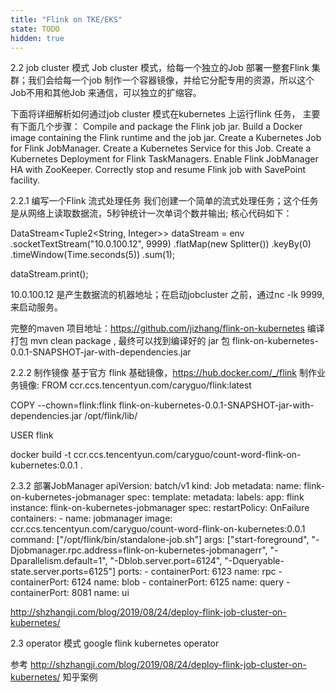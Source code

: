 ```yaml
---
title: "Flink on TKE/EKS"
state: TODO
hidden: true
---
```




2.2 job cluster 模式
Job cluster 模式，给每一个独立的Job 部署一整套Flink 集群；我们会给每一个job 制作一个容器镜像，并给它分配专用的资源，所以这个Job不用和其他Job 来通信，可以独立的扩缩容。

下面将详细解析如何通过job cluster 模式在kubernetes 上运行flink 任务， 主要有下面几个步骤：
Compile and package the Flink job jar.
Build a Docker image containing the Flink runtime and the job jar.
Create a Kubernetes Job for Flink JobManager.
Create a Kubernetes Service for this Job.
Create a Kubernetes Deployment for Flink TaskManagers.
Enable Flink JobManager HA with ZooKeeper.
Correctly stop and resume Flink job with SavePoint facility.

2.2.1 编写一个Flink 流式处理任务
我们创建一个简单的流式处理任务；这个任务是从网络上读取数据流，5秒钟统计一次单词个数并输出; 核心代码如下：

DataStream<Tuple2<String, Integer>> dataStream = env
    .socketTextStream("10.0.100.12", 9999)
    .flatMap(new Splitter())
    .keyBy(0)
    .timeWindow(Time.seconds(5))
    .sum(1);

dataStream.print();


10.0.100.12 是产生数据流的机器地址；在启动jobcluster 之前，通过nc -lk 9999, 来启动服务。

完整的maven 项目地址：https://github.com/jizhang/flink-on-kubernetes
编译打包 mvn clean package , 最终可以找到编译好的 jar 包
flink-on-kubernetes-0.0.1-SNAPSHOT-jar-with-dependencies.jar

2.2.2 制作镜像
基于官方 flink 基础镜像，https://hub.docker.com/_/flink
制作业务镜像:
FROM ccr.ccs.tencentyun.com/caryguo/flink:latest

COPY --chown=flink:flink flink-on-kubernetes-0.0.1-SNAPSHOT-jar-with-dependencies.jar /opt/flink/lib/

USER flink

docker build -t ccr.ccs.tencentyun.com/caryguo/count-word-flink-on-kubernetes:0.0.1 .

2.3.2 部署JobManager 
apiVersion: batch/v1
kind: Job
metadata:
  name: flink-on-kubernetes-jobmanager
spec:
  template:
    metadata:
      labels:
        app: flink
        instance: flink-on-kubernetes-jobmanager
    spec:
      restartPolicy: OnFailure
      containers:
      - name: jobmanager
        image: ccr.ccs.tencentyun.com/caryguo/count-word-flink-on-kubernetes:0.0.1
        command: ["/opt/flink/bin/standalone-job.sh"]
        args: ["start-foreground",
               "-Djobmanager.rpc.address=flink-on-kubernetes-jobmanagerr",
               "-Dparallelism.default=1",
               "-Dblob.server.port=6124",
               "-Dqueryable-state.server.ports=6125"]
        ports:
        - containerPort: 6123
          name: rpc
        - containerPort: 6124
          name: blob
        - containerPort: 6125
          name: query
        - containerPort: 8081
          name: ui









http://shzhangji.com/blog/2019/08/24/deploy-flink-job-cluster-on-kubernetes/


2.3 operator 模式
google flink kubernetes operator 

参考 http://shzhangji.com/blog/2019/08/24/deploy-flink-job-cluster-on-kubernetes/
知乎案例
